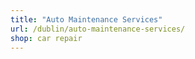 ```yaml
---
title: "Auto Maintenance Services"
url: /dublin/auto-maintenance-services/
shop: car repair
---
```

